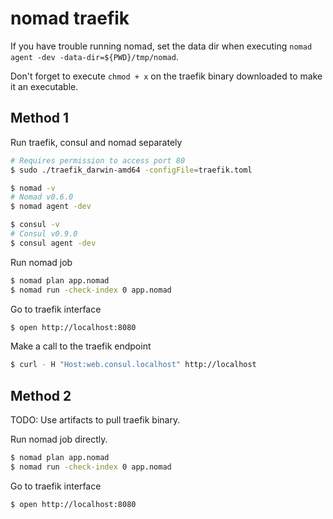 # nomad traefik

If you have trouble running nomad, set the data dir when executing `nomad agent -dev -data-dir=${PWD}/tmp/nomad`.

Don't forget to execute `chmod + x` on the traefik binary downloaded to make it an executable.

##  Method 1
Run traefik, consul and nomad separately

``` bash
# Requires permission to access port 80
$ sudo ./traefik_darwin-amd64 -configFile=traefik.toml

$ nomad -v
# Nomad v0.6.0
$ nomad agent -dev

$ consul -v
# Consul v0.9.0
$ consul agent -dev
```

Run nomad job

```bash
$ nomad plan app.nomad
$ nomad run -check-index 0 app.nomad
```

Go to traefik interface

```bash
$ open http://localhost:8080
```

Make a call to the traefik endpoint

```bash
$ curl - H "Host:web.consul.localhost" http://localhost
```

## Method 2

TODO: Use artifacts to pull traefik binary.

Run nomad job directly.

```bash
$ nomad plan app.nomad
$ nomad run -check-index 0 app.nomad
```

Go to traefik interface

```bash
$ open http://localhost:8080
```